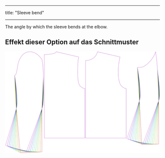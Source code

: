 - - -
title: "Sleeve bend"
- - -

The angle by which the sleeve bends at the elbow.

## Effekt dieser Option auf das Schnittmuster

![This image shows the effect of this option by superimposing several variants that have a different value for this option](bent_sleevebend_sample.svg "Effect of this option on the pattern")
